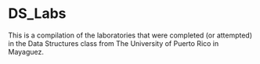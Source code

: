 # DS_Labs
This is a compilation of the laboratories that were completed (or attempted) in the Data Structures class from The University of Puerto Rico in Mayaguez. 
